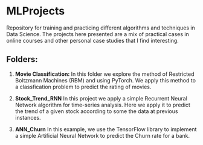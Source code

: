 # MLProjects
Repository for training and practicing different algorithms and techniques in Data Science. The projects here presented are a mix of practical cases in online courses and other personal case studies that I find interesting. 

## Folders:
1. **Movie Classification:**
In this folder we explore the method of Restricted Boltzmann Machines (RBM) and using PyTorch. We apply this method to a classfication problem to predict the rating of movies.

2. **Stock_Trend_RNN**
In this project we apply a simple Recurrent Neural Network algorithm for time-series analysis. Here we apply it to predict the trend of a given stock according to some the data at previous instances.

3. **ANN_Churn**
   In this example, we use the TensorFlow library to implement a simple Artificial Neural Network to predict the Churn rate for a bank.
